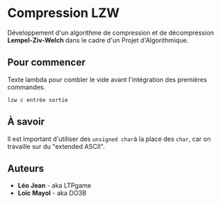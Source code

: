 # Compression LZW

Développement d'un algorithme de compression et de décompression
**Lempel-Ziv-Welch** dans le cadre d'un Projet d'Algorithmique.

## Pour commencer

Texte lambda pour combler le vide avant l'intégration des premières commandes.

 ```
 lzw c entrée sortie
 ```

## À savoir

Il est important d'utiliser des ```unsigned char```à la place des ```char```, car on travaille sur du "extended ASCII".

## Auteurs

* **Léo Jean** -  aka LTPgame
* **Loïc Mayol** - aka DO3B
